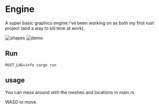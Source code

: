 # Engine

A super basic graphics engine i've been working on as both my first rust project (and a way to kill time at work).

![shapes](imgs/shapes.gif)
![demo](imgs/demo.gif)

## Run

`RUST_LOG=info cargo run`

## usage

You can mess around with the meshes and locations in main.rs

WASD to move.